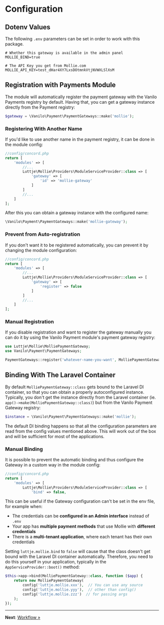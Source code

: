 # Configuration

## Dotenv Values

The following `.env` parameters can be set in order to work with this package.

```dotenv
# Whether this gateway is available in the admin panel
MOLLIE_BIND=true

# The API Key you get from Mollie.com
MOLLIE_API_KEY=test_dHar4XY7LxsDOtmnkVtjNVWXLSlXsM
```

## Registration with Payments Module

The module will automatically register the payment gateway with the Vanilo Payments registry by
default. Having that, you can get a gateway instance directly from the Payment registry:

```php
$gateway = \Vanilo\Payment\PaymentGateways::make('mollie');
```

### Registering With Another Name

If you'd like to use another name in the payment registry, it can be done in the module config:

```php
//config/concord.php
return [
    'modules' => [
        //...
        Luttje\Mollie\Providers\ModuleServiceProvider::class => [
            'gateway' => [
                'id' => 'mollie-gateway'
            ]
        ]
        //...
    ]
];
```

After this you can obtain a gateway instance with the configured name:

```php
\Vanilo\Payment\PaymentGateways::make('mollie-gateway');
```

### Prevent from Auto-registration

If you don't want it to be registered automatically, you can prevent it by changing the module
configuration:

```php
//config/concord.php
return [
    'modules' => [
        //...
        Luttje\Mollie\Providers\ModuleServiceProvider::class => [
            'gateway' => [
                'register' => false
            ]
        ]
        //...
    ]
];
```

### Manual Registration

If you disable registration and want to register the gateway manually you can do it by using the
Vanilo Payment module's payment gateway registry:

```php
use Luttje\Mollie\MolliePaymentGateway;
use Vanilo\Payment\PaymentGateways;

PaymentGateways::register('whatever-name-you-want', MolliePaymentGateway::class);
```

## Binding With The Laravel Container

By default `MolliePaymentGateway::class` gets bound to the Laravel DI container, so that you can
obtain a properly autoconfigured instance. Typically, you don't get the instance directly from the
Laravel container (ie. `app()->make(MolliePaymentGateway::class)`) but from the Vanilo Payment
Gateway registry:

```php
$instance = \Vanilo\Payment\PaymentGateways::make('mollie');
```

The default DI binding happens so that all the configuration parameters are read from the config values
mentioned above. This will work out of the box and will be sufficient for most of the applications.

### Manual Binding

It is possible to prevent the automatic binding and thus configure the Gateway in a custom way in
the module config:

```php
//config/concord.php
return [
    'modules' => [
        Luttje\Mollie\Providers\ModuleServiceProvider::class => [
            'bind' => false,
```

This can be useful if the Gateway configuration can't be set in the env file, for example when:

- The credentials can be **configured in an Admin interface** instead of `.env`
- Your app has **multiple payment methods** that use Mollie with **different credentials**
- There is a **multi-tenant application**, where each tenant has their own credentials

Setting `luttje.mollie.bind` to `false` will cause that the class doesn't get bound with the
Laravel DI container automatically. Therefore, you need to do this yourself in your application,
typically in the `AppServiceProvider::boot()` method:

```php
$this->app->bind(MolliePaymentGateway::class, function ($app) {
    return new MolliePaymentGateway(
        config('luttje.mollie.xxx'),  // You can use any source
        config('luttje.mollie.yyy'),  // other than config()
        config('luttje.mollie.zzz')  // for passing args
    );
});
```

---

**Next**: [Workflow &raquo;](workflow.md)
